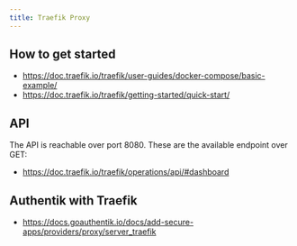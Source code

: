 ```yaml
---
title: Traefik Proxy
---
```


## How to get started
- https://doc.traefik.io/traefik/user-guides/docker-compose/basic-example/
- https://doc.traefik.io/traefik/getting-started/quick-start/

## API

The API is reachable over port 8080. These are the available endpoint over GET:

- https://doc.traefik.io/traefik/operations/api/#dashboard


## Authentik with Traefik

- https://docs.goauthentik.io/docs/add-secure-apps/providers/proxy/server_traefik
